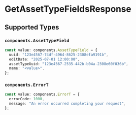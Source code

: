 # GetAssetTypeFieldsResponse


## Supported Types

### `components.AssetTypeField`

```typescript
const value: components.AssetTypeField = {
  uuid: "123e4567-74df-4964-8625-2308efa9191b",
  editDate: "2025-07-01 12:00:00",
  assetTypeUuid: "123e4567-2535-442b-b04a-2308e60f036b",
  name: "<value>",
};
```

### `components.ErrorT`

```typescript
const value: components.ErrorT = {
  errorCode: 1000,
  message: "An error occurred completing your request",
};
```

